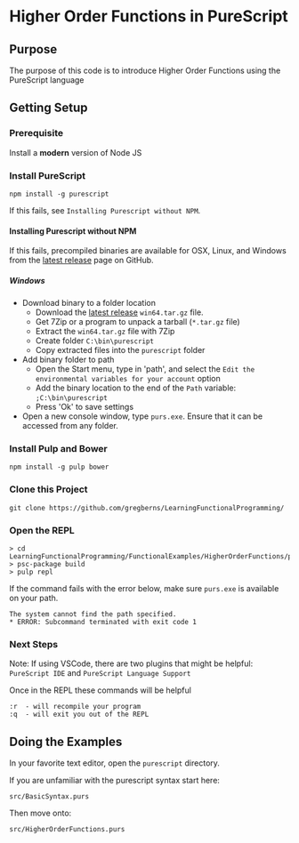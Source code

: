 # Higher Order Functions in PureScript

## Purpose

The purpose of this code is to introduce Higher Order Functions using the PureScript language

## Getting Setup

### Prerequisite

Install a **modern** version of Node JS

### Install PureScript

```
npm install -g purescript
```

If this fails, see `Installing Purescript without NPM`.

#### Installing Purescript without NPM

If this fails, precompiled binaries are available for OSX, Linux, and Windows from the [latest release](https://github.com/purescript/purescript/releases) page on GitHub.

##### Windows

* Download binary to a folder location
  * Download the [latest release](https://github.com/purescript/purescript/releases) `win64.tar.gz` file.
  * Get 7Zip or a program to unpack a tarball (`*.tar.gz` file)
  * Extract the `win64.tar.gz` file with 7Zip
  * Create folder `C:\bin\purescript`
  * Copy extracted files into the `purescript` folder
* Add binary folder to path
  * Open the Start menu, type in 'path', and select the `Edit the environmental variables for your account` option
  * Add the binary location to the end of the `Path` variable: `;C:\bin\purescript`
  * Press 'Ok' to save settings
* Open a new console window, type `purs.exe`. Ensure that it can be accessed from any folder.

### Install Pulp and Bower

```
npm install -g pulp bower
```

### Clone this Project

```
git clone https://github.com/gregberns/LearningFunctionalProgramming/
```

### Open the REPL

```
> cd LearningFunctionalProgramming/FunctionalExamples/HigherOrderFunctions/purescript
> psc-package build
> pulp repl
```

If the command fails with the error below, make sure `purs.exe` is available on your path.

```
The system cannot find the path specified.
* ERROR: Subcommand terminated with exit code 1
```

### Next Steps

Note: If using VSCode, there are two plugins that might be helpful: `PureScript IDE` and `PureScript Language Support`

Once in the REPL these commands will be helpful

```
:r  - will recompile your program
:q  - will exit you out of the REPL
```

## Doing the Examples

In your favorite text editor, open the `purescript` directory.

If you are unfamiliar with the purescript syntax start here:

```
src/BasicSyntax.purs
```

Then move onto:

```
src/HigherOrderFunctions.purs
```
